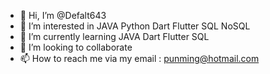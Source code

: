 - 👋 Hi, I’m @Defalt643
- 👀 I’m interested in JAVA Python Dart Flutter SQL NoSQL
- 🌱 I’m currently learning JAVA Dart Flutter SQL
- 💞️ I’m looking to collaborate
- 📫 How to reach me via my email : punming@hotmail.com

<!---
Defalt643/Defalt643 is a ✨ special ✨ repository because its `README.md` (this file) appears on your GitHub profile.
You can click the Preview link to take a look at your changes.
--->
